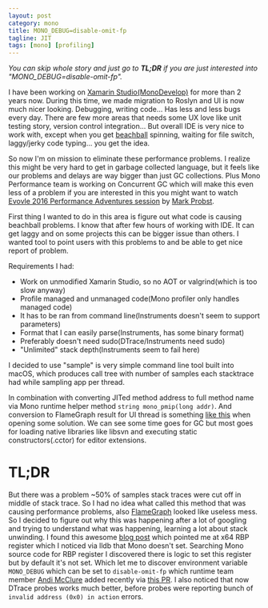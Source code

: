 ```yaml
---		
layout: post
category: mono
title: MONO_DEBUG=disable-omit-fp
tagline: JIT 
tags: [mono] [profiling]
---
```

*You can skip whole story and just go to **TL;DR** if you are just interested into "MONO_DEBUG=disable-omit-fp".*

I have been working on [Xamarin Studio(MonoDevelop)](https://github.com/mono/monodevelop) for more than 2 years now. During this time, we made migration to Roslyn and UI is now much nicer looking. Debugging, writing code... Has less and less bugs every day. There are few more areas that needs some UX love like unit testing story, version control integration... But overall IDE is very nice to work with, except when you get [beachball](https://en.wikipedia.org/wiki/Spinning_pinwheel) spinning, waiting for file switch, laggy/jerky code typing... you get the idea.

So now I'm on mission to eliminate these performance problems. I realize this might be very hard to get in garbage collected language, but it feels like our problems and delays are way bigger than just GC collections. Plus Mono Performance team is working on Concurrent GC which will make this even less of a problem if you are interested in this you might want to watch [Evovle 2016 Performance Adventures session](https://www.youtube.com/watch?v=Rsa54USiAJ4) by [Mark Probst](https://twitter.com/markprobst).

First thing I wanted to do in this area is figure out what code is causing beachball problems. I know that after few hours of working with IDE. It can get laggy and on some projects this can be bigger issue than others. I wanted tool to point users with this problems to and be able to get nice report of problem.

Requirements I had:
  * Work on unmodified Xamarin Studio, so no AOT or valgrind(which is too slow anyway)
  * Profile managed and unmanaged code(Mono profiler only handles managed code)
  * It has to be ran from command line(Instruments doesn't seem to support parameters)
  * Format that I can easily parse(Instruments, has some binary format)
  * Preferably doesn't need sudo(DTrace/Instruments need sudo)
  * "Unlimited" stack depth(Instruments seem to fail here)

I decided to use "sample" is very simple command line tool built into macOS, which produces call tree with number of samples each stacktrace had while sampling app per thread.

In combination with converting JITed method address to full method name via Mono runtime helper method `string mono_pmip(long addr)`.
And conversion to FlameGraph result for UI thread is something [like this](assets/Xamarin_Studio_UIThreadHang.html) when opening some solution. We can see some time goes for GC but most goes for loading native libraries like libsvn and executing static constructors(.cctor) for editor extensions.

 # TL;DR #
But there was a problem ~50% of samples stack traces were cut off in middle of stack trace. So I had no idea what called this method that was causing performance problems, also [FlameGraph](http://www.brendangregg.com/FlameGraphs/cpuflamegraphs.html) looked like useless mess. So I decided to figure out why this was happening after a lot of googling and trying to understand what was happening, learning a lot about stack unwinding. I found this awesome [blog post](http://blog.reverberate.org/2013/05/deep-wizardry-stack-unwinding.html) which pointed me at x64 RBP register which I noticed via lldb that Mono doesn't set. Searching Mono source code for RBP register I discovered there is logic to set this register but by default it's not set. Which let me to discover environment variable `MONO_DEBUG` which can be set to `disable-omit-fp` which runtime team member [Andi McClure](https://twitter.com/mcclure111) added recently via [this PR](https://github.com/mono/mono/pull/2755). I also noticed that now DTrace probes works much better, before probes were reporting bunch of `invalid address (0x0) in action` errors.